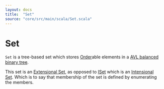 ```yaml
---
layout: docs
title:  "Set"
source: "core/src/main/scala/Set.scala"
---
```

# Set

`Set` is a tree-based set which stores [Order](order)able elements in
a [AVL balanced binary tree](https://en.wikipedia.org/wiki/AVL_tree).

This set is an
[Extensional Set](https://en.wikipedia.org/wiki/Extensional_definition),
as opposed to [ISet](iset) which is an
[Intensional Set](https://en.wikipedia.org/wiki/Intensional_definition). Which
is to say that membership of the set is defined by enumerating the
members.
